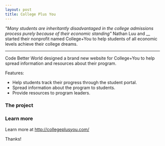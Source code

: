 ```yaml
---
layout: post
title: College Plus You
---
```


*"Many students are inheritantly disadvantaged in the college admissions process purely because of their economic standing"* Nathan Luu and __ started their nonprofit named College+You to help students of all economic levels achieve their college dreams.

-----

Code Better World designed a brand new website for College+You to help spread information and resources about their program. 

Features:

* Help students track their progress through the student portal.
* Spread information about the program to students.
* Provide resources to program leaders.


### The project


### Learn more

Learn more at http://collegeplusyou.com/

Thanks!
